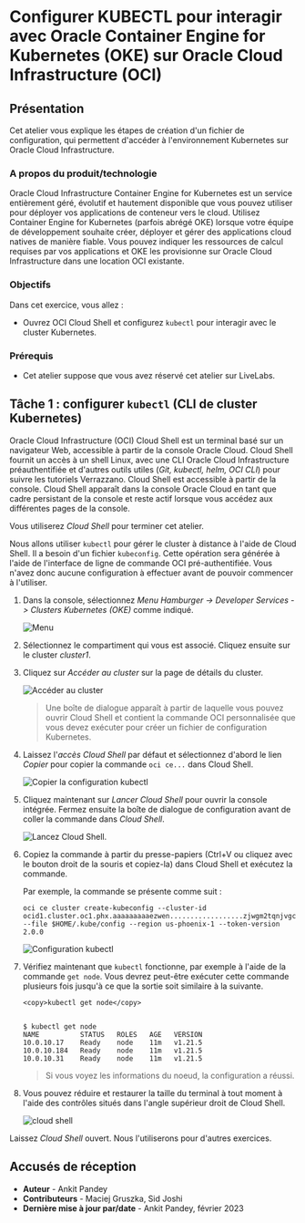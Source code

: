 # Configurer KUBECTL pour interagir avec Oracle Container Engine for Kubernetes (OKE) sur Oracle Cloud Infrastructure (OCI)

## Présentation

Cet atelier vous explique les étapes de création d'un fichier de configuration, qui permettent d'accéder à l'environnement Kubernetes sur Oracle Cloud Infrastructure.

### A propos du produit/technologie

Oracle Cloud Infrastructure Container Engine for Kubernetes est un service entièrement géré, évolutif et hautement disponible que vous pouvez utiliser pour déployer vos applications de conteneur vers le cloud. Utilisez Container Engine for Kubernetes (parfois abrégé OKE) lorsque votre équipe de développement souhaite créer, déployer et gérer des applications cloud natives de manière fiable. Vous pouvez indiquer les ressources de calcul requises par vos applications et OKE les provisionne sur Oracle Cloud Infrastructure dans une location OCI existante.

### Objectifs

Dans cet exercice, vous allez :

*   Ouvrez OCI Cloud Shell et configurez `kubectl` pour interagir avec le cluster Kubernetes.

### Prérequis

*   Cet atelier suppose que vous avez réservé cet atelier sur LiveLabs.

## Tâche 1 : configurer `kubectl` (CLI de cluster Kubernetes)

Oracle Cloud Infrastructure (OCI) Cloud Shell est un terminal basé sur un navigateur Web, accessible à partir de la console Oracle Cloud. Cloud Shell fournit un accès à un shell Linux, avec une CLI Oracle Cloud Infrastructure préauthentifiée et d'autres outils utiles (_Git, kubectl, helm, OCI CLI_) pour suivre les tutoriels Verrazzano. Cloud Shell est accessible à partir de la console. Cloud Shell apparaît dans la console Oracle Cloud en tant que cadre persistant de la console et reste actif lorsque vous accédez aux différentes pages de la console.

Vous utiliserez _Cloud Shell_ pour terminer cet atelier.

Nous allons utiliser `kubectl` pour gérer le cluster à distance à l'aide de Cloud Shell. Il a besoin d'un fichier `kubeconfig`. Cette opération sera générée à l'aide de l'interface de ligne de commande OCI pré-authentifiée. Vous n'avez donc aucune configuration à effectuer avant de pouvoir commencer à l'utiliser.

1.  Dans la console, sélectionnez _Menu Hamburger -> Developer Services -> Clusters Kubernetes (OKE)_ comme indiqué.
    
    ![Menu](../setup-oke-ocishell/images/hamburgermenu.png " ")
    
2.  Sélectionnez le compartiment qui vous est associé. Cliquez ensuite sur le cluster _cluster1_.
    
3.  Cliquez sur _Accéder au cluster_ sur la page de détails du cluster.
    
    ![Accéder au cluster](../setup-oke-ocishell/images/accesscluster.png " ")
    
    > Une boîte de dialogue apparaît à partir de laquelle vous pouvez ouvrir Cloud Shell et contient la commande OCI personnalisée que vous devez exécuter pour créer un fichier de configuration Kubernetes.
    
4.  Laissez l'_accès Cloud Shell_ par défaut et sélectionnez d'abord le lien _Copier_ pour copier la commande `oci ce...` dans Cloud Shell.
    
    ![Copier la configuration kubectl](../setup-oke-ocishell/images/copyconfig.png " ")
    
5.  Cliquez maintenant sur _Lancer Cloud Shell_ pour ouvrir la console intégrée. Fermez ensuite la boîte de dialogue de configuration avant de coller la commande dans _Cloud Shell_.
    
    ![Lancez Cloud Shell.](../setup-oke-ocishell/images/launchcloudshell.png " ")
    
6.  Copiez la commande à partir du presse-papiers (Ctrl+V ou cliquez avec le bouton droit de la souris et copiez-la) dans Cloud Shell et exécutez la commande.
    
    Par exemple, la commande se présente comme suit :
    
        oci ce cluster create-kubeconfig --cluster-id ocid1.cluster.oc1.phx.aaaaaaaaaezwen..................zjwgm2tqnjvgc2dey3emnsd --file $HOME/.kube/config --region us-phoenix-1 --token-version 2.0.0
        
    
    ![Configuration kubectl](../setup-oke-ocishell/images/kubeconfig.png " ")
    
7.  Vérifiez maintenant que `kubectl` fonctionne, par exemple à l'aide de la commande `get node`. Vous devrez peut-être exécuter cette commande plusieurs fois jusqu'à ce que la sortie soit similaire à la suivante.
    
        <copy>kubectl get node</copy>
        
    
        $ kubectl get node
        NAME          STATUS   ROLES   AGE   VERSION
        10.0.10.17    Ready    node    11m   v1.21.5
        10.0.10.184   Ready    node    11m   v1.21.5
        10.0.10.31    Ready    node    11m   v1.21.5
        
    
    > Si vous voyez les informations du noeud, la configuration a réussi.
    
8.  Vous pouvez réduire et restaurer la taille du terminal à tout moment à l'aide des contrôles situés dans l'angle supérieur droit de Cloud Shell.
    
    ![cloud shell ](../setup-oke-ocishell/images/cloudshell.png " ")
    

Laissez _Cloud Shell_ ouvert. Nous l'utiliserons pour d'autres exercices.

## Accusés de réception

*   **Auteur** - Ankit Pandey
*   **Contributeurs** - Maciej Gruszka, Sid Joshi
*   **Dernière mise à jour par/date** - Ankit Pandey, février 2023